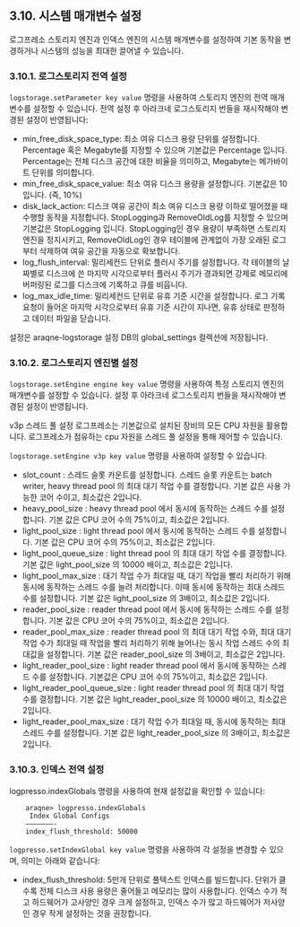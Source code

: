 ## 3.10. 시스템 매개변수 설정


로그프레소 스토리지 엔진과 인덱스 엔진의 시스템 매개변수를 설정하여 기본 동작을 변경하거나 시스템의 성능을 최대한 끌어낼 수 있습니다.

### 3.10.1. 로그스토리지 전역 설정

`logstorage.setParameter key value` 명령을 사용하여 스토리지 엔진의 전역 매개변수를 설정할 수 있습니다.
전역 설정 후 아라크네 로그스토리지 번들을 재시작해야 변경된 설정이 반영됩니다:

* min\_free\_disk\_space\_type:  최소 여유 디스크 용량 단위를 설정합니다. Percentage 혹은 Megabyte를 지정할 수 있으며 기본값은 Percentage 입니다. Percentage는 전체 디스크 공간에 대한 비율을 의미하고, Megabyte는 메가바이트 단위를 의미합니다.
* min\_free\_disk\_space\_value: 최소 여유 디스크 용량을 설정합니다. 기본값은 10 입니다. (즉, 10%)
* disk\_lack\_action: 디스크 여유 공간이 최소 여유 디스크 용량 이하로 떨어졌을 때 수행할 동작을 지정합니다. StopLogging과 RemoveOldLog를 지정할 수 있으며 기본값은 StopLogging 입니다. StopLogging인 경우 용량이 부족하면 스토리지 엔진을 정지시키고, RemoveOldLog인 경우 테이블에 관계없이 가장 오래된 로그부터 삭제하여 여유 공간을 자동으로 확보합니다.
* log\_flush\_interval: 밀리세컨드 단위로 플러시 주기를 설정합니다. 각 테이블의 날짜별로 디스크에 쓴 마지막 시각으로부터 플러시 주기가 경과되면 강제로 메모리에 버퍼링된 로그를 디스크에 기록하고 큐를 비웁니다.
* log\_max\_idle\_time: 밀리세컨드 단위로 유휴 기준 시간을 설정합니다. 로그 기록 요청이 들어온 마지막 시각으로부터 유휴 기준 시간이 지나면, 유휴 상태로 판정하고 데이터 파일을 닫습니다.

설정은 araqne-logstorage 설정 DB의 global_settings 컬렉션에 저장됩니다.

### 3.10.2. 로그스토리지 엔진별 설정

`logstorage.setEngine engine key value` 명령을 사용하여 특정 스토리지 엔진의 매개변수를 설정할 수 있습니다. 설정 후 아라크네 로그스토리지 번들을 재시작해야 변경된 설정이 반영됩니다.

v3p 스레드 풀 설정
 로그프레소는 기본값으로 설치된 장비의 모든 CPU 자원을 활용합니다. 로그프레소가 점유하는 cpu 자원을 스레드 풀 설정을 통해 제어할 수 있습니다.

`logstorage.setEngine v3p key value` 명령을 사용하여 설정할 수 있습니다.

* slot\_count : 스레드 슬롯 카운트를 설정합니다. 스레드 슬롯 카운트는 batch writer, heavy thread pool 의 최대 대기 작업 수를 결정합니다. 기본 값은 사용 가능한 코어 수이고, 최소값은 2입니다.
* heavy\_pool\_size : heavy thread pool 에서 동시에 동작하는 스레드 수를 설정합니다. 기본 값은 CPU 코어 수의 75%이고, 최소값은 2입니다.
* light\_pool\_size : light thread pool 에서 동시에 동작하는 스레드 수를 설정합니다. 기본 값은 CPU 코어 수의 75%이고, 최소값은 2입니다.
* light\_pool\_queue\_size : light thread pool 의 최대 대기 작업 수를 결정합니다. 기본 값은 light\_pool\_size 의 10000 배이고, 최소값은 2입니다.
* light\_pool\_max\_size : 대기 작업 수가 최대일 때, 대기 작업을 빨리 처리하기 위해 동시에 동작하는 스레드 수를 늘려 처리합니다. 이때 동시에 동작하는 최대 스레드 수를 설정합니다. 기본 값은 light\_pool\_size 의 3배이고, 최소값은 2입니다.
* reader\_pool\_size : reader thread pool 에서 동시에 동작하는 스레드 수를 설정합니다. 기본 값은 CPU 코어 수의 75%이고, 최소값은 2입니다.
* reader\_pool\_max\_size : reader thread pool 의 최대 대기 작업 수와, 최대 대기 작업 수가 최대일 때 작업을 빨리 처리하기 위해 늘어나는 동시 작업 스레드 수의 최대값을 설정합니다. 기본 값은 reader\_pool\_size 의 3배이고, 최소값은 2입니다.
* light\_reader\_pool\_size : light reader thread pool 에서 동시에 동작하는 스레드 수를 설정합니다. 기본값은 CPU 코어 수의 75%이고, 최소값은 2입니다.
* light\_reader\_pool\_queue\_size : light reader thread pool 의 최대 대기 작업 수를 결정합니다. 기본 값은 light\_reader\_pool\_size 의 10000 배이고, 최소값은 2입니다.
* light\_reader\_pool\_max\_size : 대기 작업 수가 최대일 때, 동시에 동작하는 최대 스레드 수를 설정합니다. 기본 값은 light\_reader\_pool\_size 의 3배이고, 최소값은 2입니다.

### 3.10.3. 인덱스 전역 설정

logpresso.indexGlobals 명령을 사용하여 현재 설정값을 확인할 수 있습니다:

~~~
    araqne> logpresso.indexGlobals
     Index Global Configs
    ———————-
    index_flush_threshold: 50000
~~~

`logpresso.setIndexGlobal key value` 명령을 사용하여 각 설정을 변경할 수 있으며, 의미는 아래와 같습니다:

* index\_flush\_threshold: 5만개 단위로 풀텍스트 인덱스를 빌드합니다. 단위가 클수록 전체 디스크 사용 용량은 줄어들고 메모리는 많이 사용합니다. 인덱스 수가 적고 하드웨어가 고사양인 경우 크게 설정하고, 인덱스 수가 많고 하드웨어가 저사양인 경우 작게 설정하는 것을 권장합니다.


